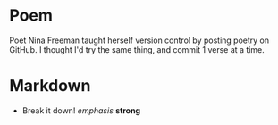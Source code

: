 # Poem
Poet Nina Freeman taught herself version control by posting poetry on GitHub.
I thought I'd try the same thing, and commit 1 verse at a time.
# Markdown
- Break it down!
*emphasis*
**strong**
